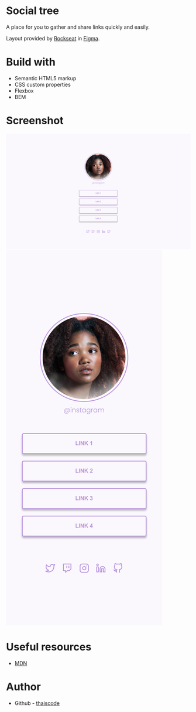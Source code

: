 # Social tree

A place for you to gather and share links quickly and easily.

Layout provided by [Rockseat](https://www.rocketseat.com.br/) in [Figma](https://www.figma.com/file/yi1ycIyAW8QiGiX9bMFHkU/DD-%2F-Social-links).

# Build with

- Semantic HTML5 markup
- CSS custom properties
- Flexbox
- BEM

# Screenshot
![Desktop](./screenshot/desktop.png)
![Mobile](./screenshot/mobile.png)

# Useful resources

- [MDN](https://developer.mozilla.org) 

# Author

- Github - [thaiscode](https://github.com/thaiscode)